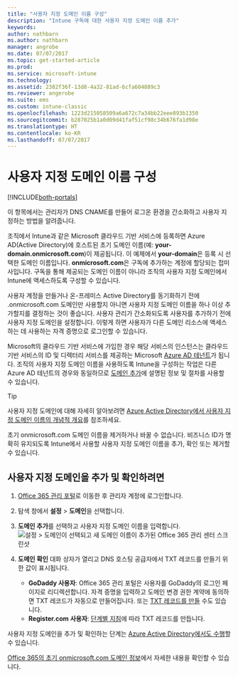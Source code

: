 ```yaml
---
title: "사용자 지정 도메인 이름 구성"
description: "Intune 구독에 대한 사용자 지정 도메인 이름 추가"
keywords: 
author: nathbarn
ms.author: nathbarn
manager: angrobe
ms.date: 07/07/2017
ms.topic: get-started-article
ms.prod: 
ms.service: microsoft-intune
ms.technology: 
ms.assetid: 2382f36f-13d8-4a32-81ad-6cfa604889c3
ms.reviewer: angerobe
ms.suite: ems
ms.custom: intune-classic
ms.openlocfilehash: 1223d215058509a6a672c7a34bb22eee893b1350
ms.sourcegitcommit: b287025b1a0d09d41faf51cf98c34b676fa1d98e
ms.translationtype: HT
ms.contentlocale: ko-KR
ms.lasthandoff: 07/07/2017
---
```

# <a name="configure-a-custom-domain-name"></a>사용자 지정 도메인 이름 구성

[!INCLUDE[both-portals](./includes/note-for-both-portals.md)]

이 항목에서는 관리자가 DNS CNAME를 만들어 로그온 환경을 간소화하고 사용자 지정하는 방법을 알려줍니다.

조직에서 Intune과 같은 Microsoft 클라우드 기반 서비스에 등록하면 Azure AD(Active Directory)에 호스트된 초기 도메인 이름(예: **your-domain.onmicrosoft.com**)이 제공됩니다. 이 예제에서 **your-domain**은 등록 시 선택한 도메인 이름입니다. **onmicrosoft.com**은 구독에 추가하는 계정에 할당되는 접미사입니다. 구독을 통해 제공되는 도메인 이름이 아니라 조직의 사용자 지정 도메인에서 Intune에 액세스하도록 구성할 수 있습니다.

사용자 계정을 만들거나 온-프레미스 Active Directory를 동기화하기 전에 .onmicrosoft.com 도메인만 사용할지 아니면 사용자 지정 도메인 이름을 하나 이상 추가할지를 결정하는 것이 좋습니다. 사용자 관리가 간소화되도록 사용자를 추가하기 전에 사용자 지정 도메인을 설정합니다. 이렇게 하면 사용자가 다른 도메인 리소스에 액세스하는 데 사용하는 자격 증명으로 로그인할 수 있습니다.

Microsoft의 클라우드 기반 서비스에 가입한 경우 해당 서비스의 인스턴스는 클라우드 기반 서비스의 ID 및 디렉터리 서비스를 제공하는 Microsoft [Azure AD 테넌트](http://technet.microsoft.com/library/jj573650.aspx#BKMK_WhatIsAnAzureADTenant)가 됩니다. 조직의 사용자 지정 도메인 이름을 사용하도록 Intune을 구성하는 작업은 다른 Azure AD 테넌트의 경우와 동일하므로 [도메인 추가](https://azure.microsoft.com/documentation/articles/active-directory-add-domain/)에 설명된 정보 및 절차를 사용할 수 있습니다.

> [!TIP]
> 사용자 지정 도메인에 대해 자세히 알아보려면 [Azure Active Directory에서 사용자 지정 도메인 이름의 개념적 개요](https://azure.microsoft.com/documentation/articles/active-directory-add-domain-concepts/)를 참조하세요.

초기 onmicrosoft.com 도메인 이름을 제거하거나 바꿀 수 없습니다. 비즈니스 ID가 명확히 유지되도록 Intune에서 사용할 사용자 지정 도메인 이름을 추가, 확인 또는 제거할 수 있습니다.

## <a name="to-add-and-verify-your-custom-domain"></a>사용자 지정 도메인을 추가 및 확인하려면

1. [Office 365 관리 포털](https://portal.office.com/Admin/Default.aspx)로 이동한 후 관리자 계정에 로그인합니다.

2. 탐색 창에서 **설정** &gt; **도메인**을 선택합니다.

3. **도메인 추가**를 선택하고 사용자 지정 도메인 이름을 입력합니다.
   ![설정 > 도메인이 선택되고 새 도메인 이름이 추가된 Office 365 관리 센터 스크린샷](./media/domain-custom-add.png)
4. **도메인 확인** 대화 상자가 열리고 DNS 호스팅 공급자에서 TXT 레코드를 만들기 위한 값이 표시됩니다.
    - **GoDaddy 사용자**: Office 365 관리 포털은 사용자를 GoDaddy의 로그인 페이지로 리디렉션합니다. 자격 증명을 입력하고 도메인 변경 권한 계약에 동의하면 TXT 레코드가 자동으로 만들어집니다. 또는 [TXT 레코드를 만들](https://support.office.com/article/Create-DNS-records-at-GoDaddy-for-Office-365-f40a9185-b6d5-4a80-bb31-aa3bb0cab48a) 수도 있습니다.
    - **Register.com 사용자**: [단계별 지침](https://support.office.com/article/Create-DNS-records-at-Register-com-for-Office-365-55bd8c38-3316-48ae-a368-4959b2c1684e#BKMK_verify)에 따라 TXT 레코드를 만듭니다.

사용자 지정 도메인을 추가 및 확인하는 단계는 [Azure Active Directory에서도 수행](https://azure.microsoft.com/documentation/articles/active-directory-add-domain/)할 수 있습니다.

[Office 365의 초기 onmicrosoft.com 도메인 정보](https://support.office.com/article/About-your-initial-onmicrosoft-com-domain-in-Office-365-B9FC3018-8844-43F3-8DB1-1B3A8E9CFD5A)에서 자세한 내용을 확인할 수 있습니다.
